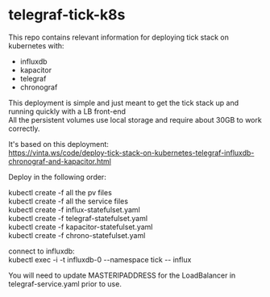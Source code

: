 # telegraf-tick-k8s  
  
This repo contains relevant information for deploying tick stack on kubernetes with:    
* influxdb  
* kapacitor  
* telegraf  
* chronograf  
  
This deployment is simple and just meant to get the tick stack up and running quickly with a LB front-end  
All the persistent volumes use local storage and require about 30GB to work correctly.  
  
It's based on this deployment:  
https://vinta.ws/code/deploy-tick-stack-on-kubernetes-telegraf-influxdb-chronograf-and-kapacitor.html  
  
Deploy in the following order:  
  
kubectl create -f all the pv files  
kubectl create -f all the service files  
kubectl create -f influx-statefulset.yaml  
kubectl create -f telegraf-statefulset.yaml  
kubectl create -f kapacitor-statefulset.yaml  
kubectl create -f chrono-statefulset.yaml  
  
connect to influxdb:  
kubectl exec -i -t influxdb-0 --namespace tick -- influx  
  
You will need to update MASTERIPADDRESS for the LoadBalancer in telegraf-service.yaml prior to use.  
